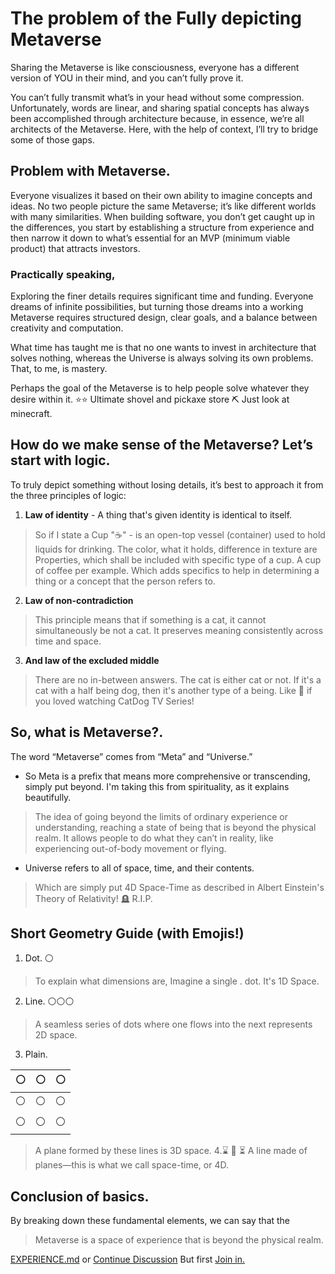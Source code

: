 # **The problem of the __Fully depicting Metaverse__** 
Sharing the Metaverse is like consciousness, everyone has a different version of YOU in their mind, and you can’t fully prove it.

You can’t fully transmit what’s in your head without some compression. Unfortunately, words are linear, and sharing spatial concepts has always been accomplished through architecture because, in essence, we’re all architects of the Metaverse. Here, with the help of context, I’ll try to bridge some of those gaps.

## **Problem with Metaverse.**
Everyone visualizes it based on their own ability to imagine concepts and ideas. No two people picture the same Metaverse; it’s like different worlds with many similarities. When building software, you don’t get caught up in the differences, you start by establishing a structure from experience and then narrow it down to what’s essential for an MVP (minimum viable product) that attracts investors.

### **Practically speaking,**
Exploring the finer details requires significant time and funding.
Everyone dreams of infinite possibilities, but turning those dreams into a working Metaverse requires structured design, clear goals, and a balance between creativity and computation.

What time has taught me is that no one wants to invest in architecture that solves nothing, whereas the Universe is always solving its own problems. That, to me, is mastery.

Perhaps the goal of the Metaverse is to help people solve whatever they desire within it. 
:star::star: Ultimate shovel and pickaxe store :pick:
Just look at minecraft.

## **How do we make sense of the Metaverse? Let’s start with logic.**
To truly depict something without losing details, it’s best to approach it from the three principles of logic:

1. **Law of identity** - A thing that's given identity is identical to itself.
> So if I state a Cup ":coffee:" - is an open-top vessel (container) used to hold liquids for drinking. 
> The color, what it holds, difference in texture are Properties, which shall be included with specific type of a cup. A cup of coffee per example. Which adds specifics to help in determining a thing or a concept that the person refers to.
2. **Law of non-contradiction**
> This principle means that if something is a cat, it cannot simultaneously be not a cat. It preserves meaning consistently across time and space.
3. **And law of the excluded middle**
> There are no in-between answers. The cat is either cat or not. If it's a cat with a half being dog, then it's another type of a being. 
> Like :white_heart: if you loved watching CatDog TV Series!

## **So, what is Metaverse?.** 
The word “Metaverse” comes from “Meta” and “Universe.”
- So Meta is a prefix that means more comprehensive or transcending, simply put beyond. 
I'm taking this from spirituality, as it explains beautifully.
> The idea of going beyond the limits of ordinary experience or understanding, reaching a state of being that is beyond the physical realm. 
> It allows people to do what they can’t in reality, like experiencing out-of-body movement or flying.
- Universe refers to all of space, time, and their contents.
> Which are simply put 4D Space-Time as described in Albert Einstein's Theory of Relativity! :headstone:  R.I.P.

## **Short Geometry Guide (with Emojis!)**

1. Dot. :white_circle:  
> To explain what dimensions are, Imagine a single . dot. It's 1D Space.
2. Line. :white_circle::white_circle::white_circle: 
> A seamless series of dots where one flows into the next represents 2D space.
3. Plain.

| ⚪ | ⚪ | ⚪ |
|----|----|----|
| ⚪ | ⚪ | ⚪ |
| ⚪ | ⚪ | ⚪ |

> A plane formed by these lines is 3D space.
4.⌛ 🌌 ⏳
> A line made of planes—this is what we call space-time, or 4D.

## **Conclusion of basics.**

By breaking down these fundamental elements, we can say that the 
> Metaverse is a space of experience that is beyond the physical realm.

[EXPERIENCE.md](EXPERIENCE.md)
or
[Continue Discussion](https://discord.com/channels/887789163045335081/1340053091088601208) But first [Join in.](https://discord.com/invite/Rypf8Kc6CZ)

